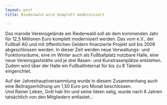 ```yaml
---
layout: post
title: Riederwald wird komplett modernisiert

---
```


Das marode Vereinsgelände am Riederwald soll ab dem kommenden Jahr für 12,5 Millionen Euro komplett modernisiert werden. Das vom e.V., der Fußball AG und mit öffentlichen Geldern finanzierte Projekt soll bis 2009 abgeschlossen werden. In dieser Zeit werden neue Verwaltungs- und Funktionsräume, eine im Winter auch als Fußballplatz nutzbare Halle, eine neue Vereinsgaststätte und je drei Rasen- und Kunstrasenplätze entstehen. Zudem wird über der Halle ein Fußballinternat für bis zu 8 Talente eingerichtet.

Auf der Jahreshauptversammlung wurde in diesem Zusammenhang auch eine Beitragserhöhung um 1,50 Euro pro Monat beschlossen.  
Und Rainer Leben, Gott hab ihn und seine Ideen selig, wurde nach 6 Jahren tatsächlich von den Mitgliedern entlastet...
